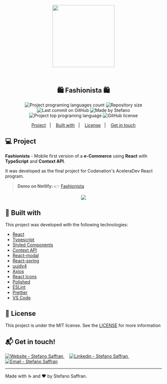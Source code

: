 <p align="center">
  <img src="https://res.cloudinary.com/stefanosaffran/image/upload/v1592218134/Codenation/nn8ljomlsxdzawz0bbjk.png" width="200px"/>
</p>

<br />

<h2 align="center">
   🛍️  Fashionista  🛍️
</h2>

<p align="center">
  <img alt="Project programing languages count" src="https://img.shields.io/github/languages/count/StefanoSaffran/fashionista?color=ff9000">
   <img alt="Repository size" src="https://img.shields.io/github/repo-size/StefanoSaffran/fashionista?color=ff9000">
  <img alt="Last commit on GitHub" src="https://img.shields.io/github/last-commit/StefanoSaffran/fashionista?color=ff9000">
  <img alt="Made by Stefano" src="https://img.shields.io/badge/made%20by-StefanoSaffran-%20?color=ff9000">
  <img alt="Project top programing language" src="https://img.shields.io/github/languages/top/StefanoSaffran/fashionista?color=ff9000">
  <img alt="GitHub license" src="https://img.shields.io/github/license/StefanoSaffran/fashionista?color=ff9000">
</p>

<p align="center">
    <a href="#computer-project">Project</a>&nbsp;&nbsp;&nbsp;|&nbsp;&nbsp;&nbsp;
  <a href="#rocket-built-with">Built with</a>&nbsp;&nbsp;&nbsp;|&nbsp;&nbsp;&nbsp;
  <a href="#memo-license">License</a>&nbsp;&nbsp;&nbsp;|&nbsp;&nbsp;&nbsp;
  <a href="#mailbox_with_mail-get-in-touch">Get in touch</a>
</p>

## :computer: Project

**Fashionista** - Mobile first version of a **e-Commerce** using **React** with **TypeScript** and **Context API**.

It was developed as the final project for Codenation's AceleraDev React program.

> **Demo on Netlify:**
> 👉 [Fashionista](https://fashionista-saffran.netlify.app/)

<p align="center">
  <img src="https://res.cloudinary.com/stefanosaffran/image/upload/v1592217182/Codenation/slrqnhbt5oog6fi4vpjf.gif" >
</p>

## :rocket: Built with

This project was developed with the following technologies:

-   [React](https://pt-br.reactjs.org/)
-   [Typescript](https://www.typescriptlang.org/)
-   [Styled Components](https://styled-components.com/)
-   [Context API](https://reactjs.org/docs/context.html)
-   [React-modal](https://github.com/reactjs/react-modal)
-   [React-spring](https://www.react-spring.io/)
-   [uuidv4](https://www.npmjs.com/package/uuidv4)
-   [Axios](https://www.npmjs.com/package/axios)
-   [React Icons](https://react-icons.netlify.com/#/)
-   [Polished](https://polished.js.org/)
-   [ESLint](https://eslint.org/)
-   [Prettier](https://prettier.io/)
-   [VS Code](https://code.visualstudio.com/)

## :memo: License

This project is under the MIT license. See the [LICENSE](https://github.com/StefanoSaffran/fashionista/blob/master/LICENSE) for more information

## :mailbox_with_mail: Get in touch!

<a href="https://stefanosaffran.com" target="_blank" >
  <img alt="Website - Stefano Saffran" src="https://img.shields.io/badge/Website--%23F8952D?style=social">
</a>&nbsp;&nbsp;&nbsp;
<a href="https://www.linkedin.com/in/stefanosaffran/" target="_blank" >
  <img alt="Linkedin - Stefano Saffran" src="https://img.shields.io/badge/Linkedin--%23F8952D?style=social&logo=linkedin">
</a>&nbsp;&nbsp;&nbsp;
<a href="mailto:stefanoas@gmail.com" target="_blank" >
  <img alt="Email - Stefano Saffran" src="https://img.shields.io/badge/Email--%23F8952D?style=social&logo=gmail">
</a>

---

Made with :coffee: and ❤️ by Stefano Saffran.
